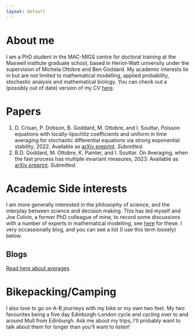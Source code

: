 ```yaml
---
layout: default
---
```

# About me
I am a PhD student in the MAC-MIGS centre for doctoral training at the Maxwell institute graduate school, based in Heriot-Watt university under the supervision of Michela Ottobre and Ben Goddard. My academic interests lie in but are not limited to mathematical modelling, applied probability, stochastic analysis and mathematical biology. You can check out a (possibly out of date) version of my CV [here](./cv.pdf).

# Papers
1.  D. Crisan, P. Dobson, B. Goddard, M. Ottobre, and I. Souttar, Poisson equations
with locally-lipschitz coefficients and uniform in time averaging for stochastic differential
equations via strong exponential stability, 2022. Available as [arXiv preprint](https://arxiv.org/abs/2204.02679). _Submitted_.
1.  B.D. Goddard, M. Ottobre, K. Painter, and I. Souttar. On Averaging,  when the fast process has multiple invariant measures, 2023. Available as [arXiv preprint](). _Submitted_.

# Academic Side interests
I am more generally interested in the philosophy of science, and the interplay between science and decision making. This has led myself and Joe Colvin, a former PhD colleague of mine, to record some discussions with a number of experts in mathematical modelling, see [here](https://www.youtube.com/channel/UC1hDp_1BRhkcDOJuNzKXZ1A) for these. I very occassionally blog, and you can see a list (I use this term loosely) below.
## Blogs
[Read here about averages](./Ergodicity_of_multiplicity.html)

# Bikepacking/Camping
I also love to go on A-B journeys with my bike or my own two feet. My two favourites being a five day Edinburgh-London cycle and cycling over to and around Mull from Edinburgh. Ask me about my trips, I'll probably want to talk about them for longer than you'll want to listen!



